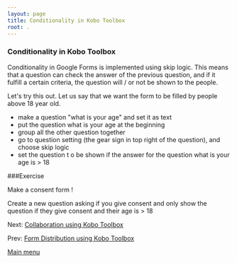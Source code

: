 ```yaml
---
layout: page
title: Conditionality in Kobo Toolbox
root: .
---
```


### Conditionality in Kobo Toolbox

Conditionality in Google Forms is implemented using skip logic.
This means that a question can check the answer of the previous question, and if it fulfill a certain criteria, the question will / or not be shown to the people.

Let's try this out. Let us say that we want the form to be filled by people above 18 year old.

- make a question "what is your age" and set it as text
- put the question what is your age at the beginning
- group all the other question together
- go to question setting (the gear sign in top right of the question), and choose skip logic
- set the question t    o be shown if the answer for the question what is your age is > 18

###Exercise

Make a consent form !

Create a new question asking if you give consent and only show the question if they give consent and their age is > 18


Next: [Collaboration using Kobo Toolbox](kobo-toolbox-05-collaboration.html)

Prev: [Form Distribution using Kobo Toolbox](kobo-toolbox-03-distribution.html)


[Main menu](index.html)
